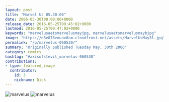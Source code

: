 ```yaml
---
layout: post
title: "Marvel Us 05.30.06"
date: 2006-05-30T00:00:00+0000
release_date: 2016-05-25T09:45:02+0000
lastmod: 2016-05-25T09:47:02+0000
keywords: "marvelusaetsmarvelusmayjpg, marvelusaetsmarvelusmaybjpg"
image: "https://d3e878vmunx8cm.cloudfront.net/assets/MarvelUsMay31.jpg"
permalink: "/p/marvelus-060530/"
summary: "Originally published Tuesday May, 30th 2006"
category: comics
hashtag: "#axisofstevil_marvelus-060530"
contributions:
- type: featured_image
  contributor:
    id: 3
    nickname: Dick
---
```


![marvelus](https://d3e878vmunx8cm.cloudfront.net/assets/MarvelUsMay31b.jpg) ![marvelus](https://d3e878vmunx8cm.cloudfront.net/assets/MarvelUsMay31.jpg)
